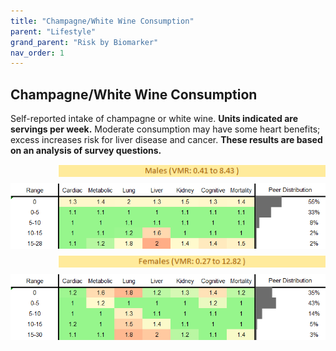 ```yaml
---
title: "Champagne/White Wine Consumption"
parent: "Lifestyle"
grand_parent: "Risk by Biomarker"
nav_order: 1
---
```



## Champagne/White Wine Consumption


Self-reported intake of champagne or white wine. **Units indicated are servings per week.** Moderate consumption may have some heart benefits; excess increases risk for liver disease and cancer. **These results are based on an analysis of survey questions.**

<div style="display: flex; flex-direction: column; gap: 10px;">

  <img src="/assets/images/vmrbiomarker_champagne_white_wine_intake__male.png" alt="Champagne/White Wine Consumption VMR Male" style="margin-left: 15%">
  <img src="/assets/images/rr_champagne_white_wine_intake__male.png" alt="Champagne/White Wine Consumption RR Male">

  <img src="/assets/images/vmrbiomarker_champagne_white_wine_intake__female.png" alt="Champagne/White Wine Consumption VMR Female" style="margin-left: 15%; ">
  <img src="/assets/images/rr_champagne_white_wine_intake__female.png" alt="Champagne/White Wine Consumption RR Female">

</div>



